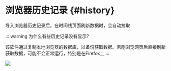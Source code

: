 # 浏览器历史记录 {#history}

导入浏览器历史记录后，在时间线页面刷新数据时，会自动拉取

::: warning 为什么有些历史记录没有显示?

该软件通过复制本地浏览器的数据库，以备份获取数据。若刚浏览网页后直接刷新获取数据，可能不会正常运行，特别是在Firefox上
:::

![](https://cdn.jsdelivr.net/gh/shion-app/docs/src/public/assets/zh/history/history.gif)
